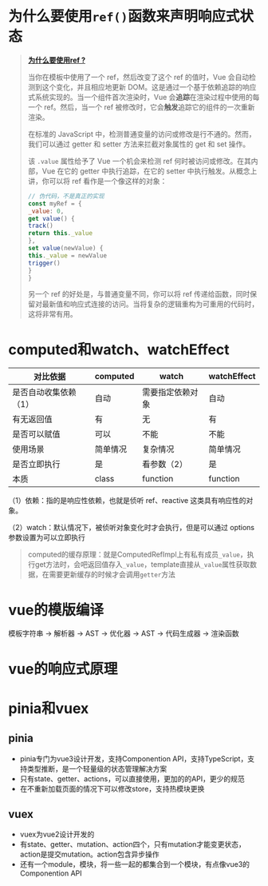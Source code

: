 # 为什么要使用`ref()`函数来声明响应式状态

> **[为什么要使用ref ?](https://cn.vuejs.org/guide/essentials/reactivity-fundamentals.html#why-refs)**
>
> 当你在模板中使用了一个 ref，然后改变了这个 ref 的值时，Vue 会自动检测到这个变化，并且相应地更新 DOM。这是通过一个基于依赖追踪的响应式系统实现的。当一个组件首次渲染时，Vue 会**追踪**在渲染过程中使用的每一个 ref。然后，当一个 ref 被修改时，它会**触发**追踪它的组件的一次重新渲染。
>
> 在标准的 JavaScript 中，检测普通变量的访问或修改是行不通的。然而，我们可以通过 getter 和 setter 方法来拦截对象属性的 get 和 set 操作。
>
> 该 `.value` 属性给予了 Vue 一个机会来检测 ref 何时被访问或修改。在其内部，Vue 在它的 getter 中执行追踪，在它的 setter 中执行触发。从概念上讲，你可以将 ref 看作是一个像这样的对象：
>
> ```js
> // 伪代码，不是真正的实现
> const myRef = {
> _value: 0,
> get value() {
> track()
> return this._value
> },
> set value(newValue) {
> this._value = newValue
> trigger()
> }
> }
> ```
>
> 另一个 ref 的好处是，与普通变量不同，你可以将 ref 传递给函数，同时保留对最新值和响应式连接的访问。当将复杂的逻辑重构为可重用的代码时，这将非常有用。



# computed和watch、watchEffect

| 对比依据              | computed | watch            | watchEffect |
| --------------------- | -------- | ---------------- | ----------- |
| 是否自动收集依赖（1） | 自动     | 需要指定依赖对象 | 自动        |
| 有无返回值            | 有       | 无               | 有          |
| 是否可以赋值          | 可以     | 不能             | 不能        |
| 使用场景              | 简单情况 | 复杂情况         | 简单情况    |
| 是否立即执行          | 是       | 看参数（2）      | 是          |
| 本质                  | class    | function         | function    |

（1）依赖：指的是响应性依赖，也就是侦听 ref、reactive 这类具有响应性的对象。

（2）watch：默认情况下，被侦听对象变化时才会执行，但是可以通过 options 参数设置为可以立即执行

> computed的缓存原理：就是ComputedRefImpl上有私有成员`_value`，执行get方法时，会吧返回值存入`_value`，template直接从`_value`属性获取数据，在需要更新缓存的时候才会调用`getter`方法



# vue的模版编译

模板字符串 -> 解析器 -> AST -> 优化器 -> AST -> 代码生成器 -> 渲染函数



# vue的响应式原理



# pinia和vuex

## pinia

- pinia专门为vue3设计开发，支持Componention API，支持TypeScript，支持类型推断，是一个轻量级的状态管理解决方案
- 只有state、getter、actions，可以直接使用，更加的的API，更少的规范
- 在不重新加载页面的情况下可以修改store，支持热模块更换



## vuex

- vuex为vue2设计开发的
- 有state、getter、mutation、action四个，只有mutation才能变更状态，action是提交mutation。action包含异步操作
- 还有一个module，模块，将一些一起的都集合到一个模块，有点像vue3的Componention API

